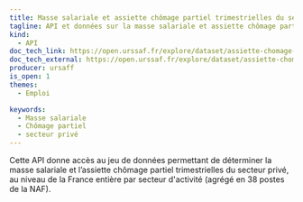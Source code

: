 ```yaml
---
title: Masse salariale et assiette chômage partiel trimestrielles du secteur privé, France entière x secteur NA38
tagline: API et données sur la masse salariale et assiette chômage partiel trimestrielles du secteur privé en France
kind:
  - API
doc_tech_link: https://open.urssaf.fr/explore/dataset/assiette-chomage-partiel-trimestrielle-du-secteur-prive-par-na38/api/
doc_tech_external: https://open.urssaf.fr/explore/dataset/assiette-chomage-partiel-trimestrielle-du-secteur-prive-par-na38/api/
producer: ursaff
is_open: 1
themes:
  - Emploi

keywords:
  - Masse salariale
  - Chômage partiel
  - secteur privé
---
```


Cette API donne accès au jeu de données permettant de déterminer la masse salariale et l’assiette chômage partiel trimestrielles du secteur privé, au niveau de la France entière par secteur d'activité (agrégé en 38 postes de la NAF).
